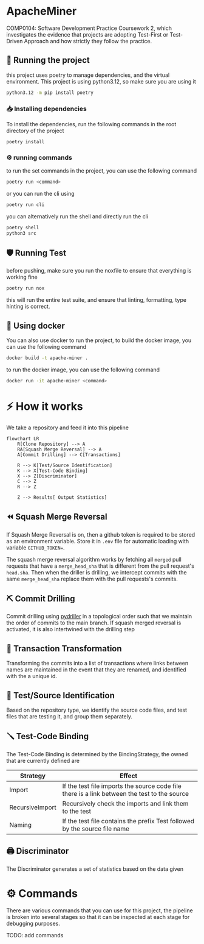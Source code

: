 # ApacheMiner
COMP0104: Software Development Practice Coursework 2, which investigates the evidence that projects are adopting Test-First or Test-Driven Approach and how strictly they follow the practice.


## :rocket: Running the project 

this project uses poetry to manage dependencies, and the virtual environment. This project is using python3.12, so make sure you are using it 

```bash
python3.12 -m pip install poetry 
```


### :inbox_tray: Installing dependencies 

To install the dependencies, run the following commands in the root directory of the project


```bash
poetry install 
```

### :gear: running commands

to run the set commands in the project, you can use the following command 


```bash 
poetry run <command>

```

or you can run the cli using 
```bash 
poetry run cli
```

you can alternatively run the shell and directly run the cli 

```bash
poetry shell
python3 src
```

## :shield: Running Test 

before pushing, make sure you run the noxfile to ensure that everything is working fine
```bash 
poetry run nox 
```

this will run the entire test suite, and ensure that linting, formatting, type hinting is correct.


## :whale: Using docker 

You can also use docker to run the project, to build the docker image, you can use the following command 

```bash
docker build -t apache-miner .
```

to run the docker image, you can use the following command 

```bash
docker run -it apache-miner <command>
```


# ⚡ How it works 

We take a repository and feed it into this pipeline 

```mermaid
flowchart LR
    R[Clone Repository] --> A
    RA[Squash Merge Reversal] --> A 
    A[Commit Drilling] --> C[Transactions]

    R --> K[Test/Source Identification]    
    K --> X[Test-Code Binding]
    X --> Z[Discriminator]
    C --> Z
    R --> Z

    Z --> Results[ Output Statistics]
```


## ⏪ Squash Merge Reversal

If Squash Merge Reversal is on, then a github token is required to be stored as an environment variable. Store it in `.env` file for automatic loading with variable `GITHUB_TOKEN=`. 

The squash merge reversal algorithm works by fetching all `merged` pull requests that have a `merge_head_sha` that is different from the pull request's `head.sha`. Then when the driller is drilling, we intercept commits with the same `merge_head_sha` replace them with the pull requests's commits. 

## ⛏️ Commit Drilling 

Commit drilling using [pydriller](https://github.com/ishepard/pydriller) in a topological order such that we maintain the order of commits to the main branch. If squash merged reversal is activated, it is also intertwined with the drilling step

## 🧪 Transaction Transformation

Transforming the commits into a list of transactions where links between names are maintained in the event that they are renamed, and identified with the a unique id.

## 🔎 Test/Source Identification

Based on the repository type, we identify the source code files, and test files that are testing it, and group them separately. 

## 🪛 Test-Code Binding

The Test-Code Binding is determined by the BindingStrategy, the owned that are currently defined are 

| Strategy | Effect |
|----------|--------|
| Import   | If the test file imports the source code file there is a link between the test to the source |
| RecursiveImport | Recursively check the imports and link them to the test |
| Naming   | If the test file contains the prefix Test followed by the source file name |

## 🖨️ Discriminator 

The Discriminator generates a set of statistics based on the data given 



# ⚙️ Commands

There are various commands that you can use for this project, the pipeline is broken into several stages so that it can be inspected at each stage for debugging purposes. 

TODO: add commands 



